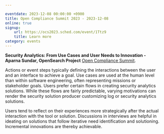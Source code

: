 ```yaml
---

eventdate: 2023-12-08 00:00:00 +0900
title: Open Compliance Summit 2023 - 2023-12-08
online: true
signup:
    url: https://ocs2023.sched.com/event/1Ttz9
    title: Learn more
category: events
---
```


**Security Analytics: From Use Cases and User Needs to Innovation - Aparna Sundar, OpenSearch Project**  [Open Compliance Summit](https://ocs2023.sched.com/event/1Ttz9).

Actions or event steps typically defining the interactions between the user and an interface to achieve a goal. Use cases are used at the human level than within software engineering, often representing missions or stakeholder goals. Users prefer certain flows in creating security analytics solutions. While these flows are fairly predictable, varying motivations can render the security solution producer customizing log or security analytics solutions.

Users tend to reflect on their experiences more strategically after the actual interaction with the tool or solution. Discussions in interviews are helpful in ideating on solutions that follow iterative need identification and solutioning. Incremental innovations are thereby achievable.
